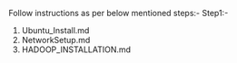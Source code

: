 Follow instructions as per below mentioned steps:-
Step1:-
1. Ubuntu_Install.md
2. NetworkSetup.md
3. HADOOP_INSTALLATION.md

